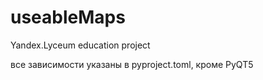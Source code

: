 # useableMaps
Yandex.Lyceum education project

все зависимости указаны в pyproject.toml, кроме PyQT5
